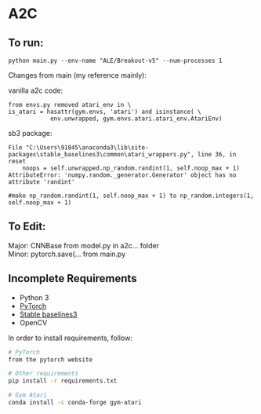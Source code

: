 # A2C

## To run:

    python main.py --env-name "ALE/Breakout-v5" --num-processes 1
    
Changes from main (my reference mainly):

vanilla a2c code:

    from envs.py removed atari_env in \
    is_atari = hasattr(gym.envs, 'atari') and isinstance( \
                env.unwrapped, gym.envs.atari.atari_env.AtariEnv) 

sb3 package:

    File "C:\Users\91845\anaconda3\lib\site-packages\stable_baselines3\common\atari_wrappers.py", line 36, in reset 
        noops = self.unwrapped.np_random.randint(1, self.noop_max + 1) 
    AttributeError: 'numpy.random._generator.Generator' object has no attribute 'randint' 

    #make np_random.randint(1, self.noop_max + 1) to np_random.integers(1, self.noop_max + 1)

## To Edit:

Major: CNNBase from model.py in a2c...   folder \
Minor: pytorch.save(...       from main.py




## Incomplete Requirements 

* Python 3 
* [PyTorch](http://pytorch.org/)
* [Stable baselines3](https://github.com/DLR-RM/stable-baselines3)
* OpenCV

In order to install requirements, follow:

```bash
# PyTorch
from the pytorch website

# Other requirements
pip install -r requirements.txt

# Gym Atari
conda install -c conda-forge gym-atari
```

